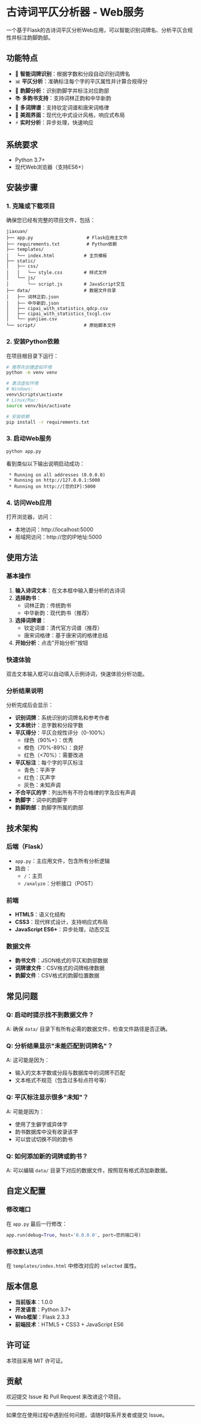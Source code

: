 # 古诗词平仄分析器 - Web服务

一个基于Flask的古诗词平仄分析Web应用，可以智能识别词牌名、分析平仄合规性并标注韵脚韵部。

## 功能特点

- 🎯 **智能词牌识别**：根据字数和分段自动识别词牌名
- 📊 **平仄分析**：准确标注每个字的平仄属性并计算合规得分
- 🎵 **韵脚分析**：识别韵脚字并标注对应韵部
- 📚 **多韵书支持**：支持词林正韵和中华新韵
- 📖 **多词牌谱**：支持钦定词谱和唐宋词格律
- 🎨 **美观界面**：现代化中式设计风格，响应式布局
- ⚡ **实时分析**：异步处理，快速响应

## 系统要求

- Python 3.7+
- 现代Web浏览器（支持ES6+）

## 安装步骤

### 1. 克隆或下载项目

确保您已经有完整的项目文件，包括：
```
jiaxuan/
├── app.py                    # Flask应用主文件
├── requirements.txt          # Python依赖
├── templates/
│   └── index.html           # 主页模板
├── static/
│   ├── css/
│   │   └── style.css        # 样式文件
│   └── js/
│       └── script.js        # JavaScript交互
├── data/                    # 数据文件目录
│   ├── 词林正韵.json
│   ├── 中华新韵.json
│   ├── cipai_with_statistics_qdcp.csv
│   ├── cipai_with_statistics_tscgl.csv
│   └── yunjiao.csv
└── script/                  # 原始脚本文件
```

### 2. 安装Python依赖

在项目根目录下运行：

```bash
# 推荐先创建虚拟环境
python -m venv venv

# 激活虚拟环境
# Windows:
venv\Scripts\activate
# Linux/Mac:
source venv/bin/activate

# 安装依赖
pip install -r requirements.txt
```

### 3. 启动Web服务

```bash
python app.py
```

看到类似以下输出说明启动成功：
```
 * Running on all addresses (0.0.0.0)
 * Running on http://127.0.0.1:5000
 * Running on http://[您的IP]:5000
```

### 4. 访问Web应用

打开浏览器，访问：
- 本地访问：http://localhost:5000
- 局域网访问：http://您的IP地址:5000

## 使用方法

### 基本操作

1. **输入诗词文本**：在文本框中输入要分析的古诗词
2. **选择韵书**：
   - 词林正韵：传统韵书
   - 中华新韵：现代韵书（推荐）
3. **选择词牌谱**：
   - 钦定词谱：清代官方词谱（推荐）
   - 唐宋词格律：基于唐宋词的格律总结
4. **开始分析**：点击"开始分析"按钮

### 快速体验

双击文本输入框可以自动填入示例诗词，快速体验分析功能。

### 分析结果说明

分析完成后会显示：

- **识别词牌**：系统识别的词牌名和参考作者
- **文本统计**：总字数和分段字数
- **平仄得分**：平仄合规性评分（0-100%）
  - 绿色（90%+）：优秀
  - 橙色（70%-89%）：良好  
  - 红色（<70%）：需要改进
- **平仄标注**：每个字的平仄标注
  - 青色：平声字
  - 红色：仄声字
  - 灰色：未知声调
- **不合平仄的字**：列出所有不符合格律的字及应有声调
- **韵脚字**：词中的韵脚字
- **韵脚韵部**：韵脚字所属的韵部

## 技术架构

### 后端（Flask）
- `app.py`：主应用文件，包含所有分析逻辑
- 路由：
  - `/`：主页
  - `/analyze`：分析接口（POST）

### 前端
- **HTML5**：语义化结构
- **CSS3**：现代样式设计，支持响应式布局
- **JavaScript ES6+**：异步处理，动态交互

### 数据文件
- **韵书文件**：JSON格式的平仄和韵部数据
- **词牌谱文件**：CSV格式的词牌格律数据
- **韵脚文件**：CSV格式的韵脚位置数据

## 常见问题

### Q: 启动时提示找不到数据文件？
A: 确保 `data/` 目录下有所有必需的数据文件，检查文件路径是否正确。

### Q: 分析结果显示"未能匹配到词牌名"？
A: 这可能是因为：
- 输入的文本字数或分段与数据库中的词牌不匹配
- 文本格式不规范（包含过多标点符号等）

### Q: 平仄标注显示很多"未知"？
A: 可能是因为：
- 使用了生僻字或异体字
- 韵书数据库中没有收录该字
- 可以尝试切换不同的韵书

### Q: 如何添加新的词牌或韵书？
A: 可以编辑 `data/` 目录下对应的数据文件，按照现有格式添加新数据。

## 自定义配置

### 修改端口
在 `app.py` 最后一行修改：
```python
app.run(debug=True, host='0.0.0.0', port=您的端口号)
```

### 修改默认选项
在 `templates/index.html` 中修改对应的 `selected` 属性。

## 版本信息

- **当前版本**：1.0.0
- **开发语言**：Python 3.7+
- **Web框架**：Flask 2.3.3
- **前端技术**：HTML5 + CSS3 + JavaScript ES6

## 许可证

本项目采用 MIT 许可证。

## 贡献

欢迎提交 Issue 和 Pull Request 来改进这个项目。

---

如果您在使用过程中遇到任何问题，请随时联系开发者或提交 Issue。 

